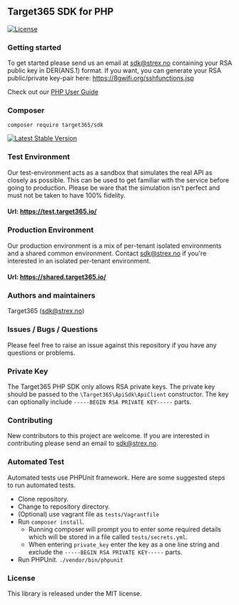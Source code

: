 ## Target365 SDK for PHP
[![License](https://img.shields.io/github/license/Target365/sdk-for-net.svg?style=flat)](https://opensource.org/licenses/MIT)

### Getting started
To get started please send us an email at <sdk@strex.no> containing your RSA public key in DER(ANS.1) format.
If you want, you can generate your RSA public/private key-pair here: <https://8gwifi.org/sshfunctions.jsp>

Check out our [PHP User Guide](USERGUIDE.md)

### Composer
```
composer require target365/sdk
```
[![Latest Stable Version](https://poser.pugx.org/target365/sdk/v/stable)](https://packagist.org/packages/target365/sdk)

### Test Environment
Our test-environment acts as a sandbox that simulates the real API as closely as possible. This can be used to get familiar with the service before going to production. Please be ware that the simulation isn't perfect and must not be taken to have 100% fidelity.

#### Url: https://test.target365.io/

### Production Environment
Our production environment is a mix of per-tenant isolated environments and a shared common environment. Contact <sdk@strex.no> if you're interested in an isolated per-tenant environment.

#### Url: https://shared.target365.io/

### Authors and maintainers
Target365 (<sdk@strex.no>)

### Issues / Bugs / Questions
Please feel free to raise an issue against this repository if you have any questions or problems.

### Private Key
The Target365 PHP SDK only allows RSA private keys. The private key should be passed to the
`\Target365\ApiSdk\ApiClient` constructor. The key can optionally include `-----BEGIN RSA PRIVATE KEY-----`
parts.

### Contributing
New contributors to this project are welcome. If you are interested in contributing please
send an email to sdk@strex.no.

### Automated Test
Automated tests use PHPUnit framework. Here are some suggested steps to run
automated tests.

* Clone repository.
* Change to repository directory.
* (Optional) use vagrant file as `tests/Vagrantfile`
* Run `composer install`.
  - Running composer will prompt you to enter some required details which will
be stored in a file called `tests/secrets.yml`.
  - When entering `private_key` enter the key as a one line string and exclude
the `-----BEGIN RSA PRIVATE KEY-----` parts.
* Run PHPUnit. `./vendor/bin/phpunit`

### License
This library is released under the MIT license.
